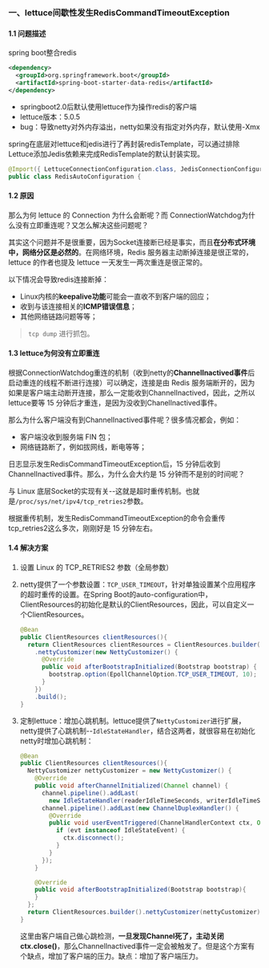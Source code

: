 ### 一、lettuce间歇性发生RedisCommandTimeoutException

#### 1.1 问题描述

spring boot整合redis

```xml
<dependency>
  <groupId>org.springframework.boot</groupId>
  <artifactId>spring-boot-starter-data-redis</artifactId>
</dependency>
```

- springboot2.0后默认使用lettuce作为操作redis的客户端
- lettuce版本：5.0.5
- bug：导致netty对外内存溢出，netty如果没有指定对外内存，默认使用-Xmx

spring在底层对lettuce和jedis进行了再封装redisTemplate，可以通过排除Lettuce添加Jedis依赖来完成RedisTemplate的默认封装实现。

```java
@Import({ LettuceConnectionConfiguration.class, JedisConnectionConfiguration.class })
public class RedisAutoConfiguration {
```

#### 1.2 原因

那么为何 lettuce 的 Connection 为什么会断呢？而 ConnectionWatchdog为什么没有立即重连呢？又怎么解决这些问题呢？

其实这个问题并不是很重要，因为Socket连接断已经是事实，而且**在分布式环境中，网络分区是必然的**。在网络环境，Redis 服务器主动断掉连接是很正常的，lettuce 的作者也提及 lettuce 一天发生一两次重连是很正常的。

以下情况会导致redis连接断掉：

- Linux内核的**keepalive功能**可能会一直收不到客户端的回应；
- 收到与该连接相关的**ICMP错误信息**；
- 其他网络链路问题等等；

>`tcp dump` 进行抓包。

#### 1.3 lettuce为何没有立即重连

根据ConnectionWatchdog重连的机制（收到netty的**ChannelInactived事件**后启动重连的线程不断进行连接）可以确定，连接是由 Redis 服务端断开的，因为如果是客户端主动断开连接，那么一定能收到ChannelInactived，因此，之所以lettuce要等 15 分钟后才重连，是因为没收到ChanelInactived事件。

那么为什么客户端没有到ChannelInactived事件呢？很多情况都会，例如：

- 客户端没收到服务端 FIN 包；
- 网络链路断了，例如拔网线，断电等等；

日志显示发生RedisCommandTimeoutException后，15 分钟后收到ChannelInactived事件。那么，为什么会大约是 15 分钟而不是别的时间呢？

与 Linux 底层Socket的实现有关--这就是超时重传机制。也就是`/proc/sys/net/ipv4/tcp_retries2`参数。

根据重传机制，发生RedisCommandTimeoutException的命令会重传 tcp_retries2这么多次，刚刚好是 15 分钟左右。

#### 1.4 解决方案

1. 设置 Linux 的 TCP_RETRIES2 参数（全局参数）

2. netty提供了一个参数设置：`TCP_USER_TIMEOUT`，针对单独设置某个应用程序的超时重传的设置。在Spring Boot的auto-configuration中，ClientResources的初始化是默认的ClientResources，因此，可以自定义一个ClientResources。

   ```java
   @Bean
   public ClientResources clientResources(){
     return ClientResources clientResources = ClientResources.builder()
       .nettyCustomizer(new NettyCustomizer() {
         @Override
         public void afterBootstrapInitialized(Bootstrap bootstrap) {
           bootstrap.option(EpollChannelOption.TCP_USER_TIMEOUT, 10);
         }
       })
       .build();
   }
   ```

3. 定制lettuce：增加心跳机制。lettuce提供了`NettyCustomizer`进行扩展，netty提供了心跳机制--`IdleStateHandler`，结合这两者，就很容易在初始化netty时增加心跳机制：

   ```java
   @Bean
   public ClientResources clientResources(){
     NettyCustomizer nettyCustomizer = new NettyCustomizer() {
       @Override
       public void afterChannelInitialized(Channel channel) {
         channel.pipeline().addLast(
           new IdleStateHandler(readerIdleTimeSeconds, writerIdleTimeSeconds, allIdleTimeSeconds));
         channel.pipeline().addLast(new ChannelDuplexHandler() {
           @Override
           public void userEventTriggered(ChannelHandlerContext ctx, Object evt) throws Exception {
             if (evt instanceof IdleStateEvent) {
               ctx.disconnect();
             }
           }
         });
       }
   
       @Override
       public void afterBootstrapInitialized(Bootstrap bootstrap){
       }
     };
     return ClientResources.builder().nettyCustomizer(nettyCustomizer).build();
   }
   ```

   这里由客户端自己做心跳检测，**一旦发现Channel死了，主动关闭ctx.close()**，那么ChannelInactived事件一定会被触发了。但是这个方案有个缺点，增加了客户端的压力。缺点：增加了客户端压力。